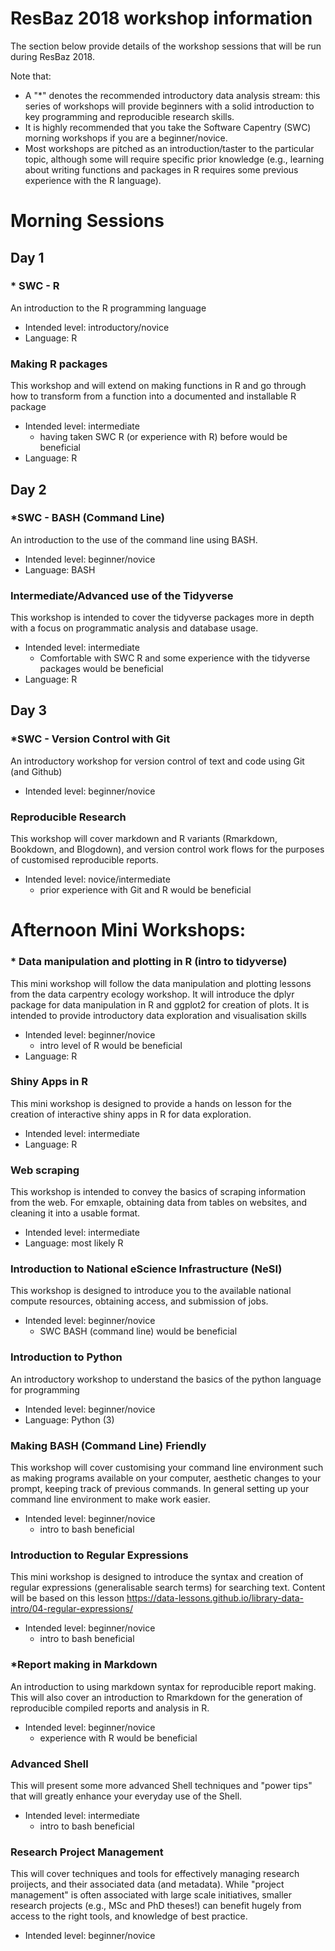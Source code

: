 # ResBaz 2018 workshop information

The section below provide details of the workshop sessions that will be run during ResBaz 2018.

Note that:
- A "\*" denotes the recommended introductory data analysis stream: this series of workshops will provide beginners with a solid introduction to key programming and reproducible research skills.
- It is highly recommended that you take the Software Capentry (SWC) morning workshops if you are a beginner/novice.
- Most workshops are pitched as an introduction/taster to the particular topic, although some will require specific prior knowledge (e.g., learning about writing functions and packages in R requires some previous experience with the R language).

# Morning Sessions

## Day 1

### \* SWC  - R

An introduction to the R programming language

- Intended level: introductory/novice
- Language: R

### Making R packages

This workshop and will extend on making functions in R and go through how to transform from a function into a documented and installable R package

- Intended level: intermediate
    - having taken SWC R (or experience with R) before would be beneficial
- Language: R


## Day 2

### *SWC - BASH  (Command Line)
An introduction to the use of the command line using BASH.

- Intended level: beginner/novice
- Language: BASH

### Intermediate/Advanced use of the Tidyverse

This workshop is intended to cover the tidyverse packages more in depth with a focus on programmatic analysis and database usage.

- Intended level: intermediate 
    - Comfortable with SWC R and some experience with the tidyverse packages would be beneficial
- Language: R


## Day 3


### *SWC - Version Control with Git

An introductory workshop for version control of text and code using Git (and Github)

- Intended level: beginner/novice

### Reproducible Research

This workshop will cover markdown and R variants (Rmarkdown, Bookdown, and Blogdown), and version control work flows for the purposes of customised reproducible reports. 

- Intended level: novice/intermediate 
    - prior experience with Git and R would be beneficial


# Afternoon Mini Workshops:

### * Data manipulation and plotting in R (intro to tidyverse)

This mini workshop will follow the data manipulation and plotting lessons from the data carpentry ecology workshop. It will introduce the dplyr package for data manipulation in R and ggplot2 for creation of plots. It is intended to provide introductory data exploration and visualisation skills

- Intended level: beginner/novice 
    - intro level of R would be beneficial
- Language: R


### Shiny Apps in R

This mini workshop is designed to provide a hands on lesson for the creation of interactive shiny apps in R for data exploration.

- Intended level: intermediate
- Language: R


### Web scraping

This workshop is intended to convey the basics of scraping information from the web.  For emxaple, obtaining data from tables on websites, and cleaning it into a usable format.

- Intended level: intermediate
- Language: most likely R


### Introduction to National eScience Infrastructure (NeSI)

This workshop is designed to introduce you to the available national compute resources, obtaining access, and submission of jobs.

- Intended level: beginner/novice 
    - SWC BASH (command line) would be beneficial
      
### Introduction to Python

An introductory workshop to understand the basics of the python language for programming

- Intended level: beginner/novice
- Language: Python (3)


### Making BASH (Command Line) Friendly

This workshop will cover customising your command line environment such as making programs available on your computer, aesthetic changes to your prompt, keeping track of previous commands. In general setting up your command line environment to make work easier.

- Intended level: beginner/novice 
    - intro to bash beneficial

### Introduction to Regular Expressions

This mini workshop is designed to introduce the syntax and creation of regular expressions (generalisable search terms) for searching text. Content will be based on this lesson https://data-lessons.github.io/library-data-intro/04-regular-expressions/

- Intended level: beginner/novice
    - intro to bash beneficial

### *Report making in Markdown

An introduction to using markdown syntax for reproducible report making. This will also cover an introduction to Rmarkdown for the generation of reproducible compiled reports and analysis in R.

- Intended level: beginner/novice
    - experience with R would be beneficial

### Advanced Shell

This will present some more advanced Shell techniques and "power tips" that will greatly enhance your everyday use of the Shell.

- Intended level: intermediate
    - intro to bash beneficial
    
### Research Project Management

This will cover techniques and tools for effectively managing research proijects, and their associated data (and metadata).  While "project management" is often associated with large scale initiatives, smaller research projects (e.g., MSc and PhD theses!) can benefit hugely from access to the right tools, and knowledge of best practice.

- Intended level: beginner/novice

